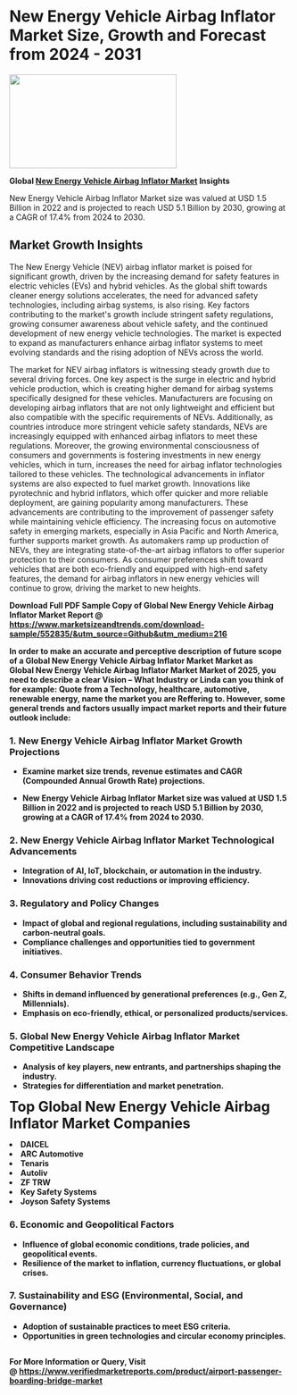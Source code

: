 <H1>New Energy Vehicle Airbag Inflator Market Size, Growth and Forecast from 2024 - 2031</H1><img class="aligncenter size-medium wp-image-584254" src="https://thirdeyenews.in/wp-content/uploads/2024/09/Global-Market-Research-300x168.jpeg" alt="" width="300" height="168" /><p><strong>Global&nbsp;<a href="https://www.marketsizeandtrends.com/download-sample/552835/&amp;utm_source=Github&utm_medium=216">New Energy Vehicle Airbag Inflator Market</a> Insights</strong></p><p>New Energy Vehicle Airbag Inflator Market size was valued at USD 1.5 Billion in 2022 and is projected to reach USD 5.1 Billion by 2030, growing at a CAGR of 17.4% from 2024 to 2030.</p><p><h2>Market Growth Insights</h2> <p>The New Energy Vehicle (NEV) airbag inflator market is poised for significant growth, driven by the increasing demand for safety features in electric vehicles (EVs) and hybrid vehicles. As the global shift towards cleaner energy solutions accelerates, the need for advanced safety technologies, including airbag systems, is also rising. Key factors contributing to the market's growth include stringent safety regulations, growing consumer awareness about vehicle safety, and the continued development of new energy vehicle technologies. The market is expected to expand as manufacturers enhance airbag inflator systems to meet evolving standards and the rising adoption of NEVs across the world.</p> <p><strong></strong></p> <p>The market for NEV airbag inflators is witnessing steady growth due to several driving forces. One key aspect is the surge in electric and hybrid vehicle production, which is creating higher demand for airbag systems specifically designed for these vehicles. Manufacturers are focusing on developing airbag inflators that are not only lightweight and efficient but also compatible with the specific requirements of NEVs. Additionally, as countries introduce more stringent vehicle safety standards, NEVs are increasingly equipped with enhanced airbag inflators to meet these regulations. Moreover, the growing environmental consciousness of consumers and governments is fostering investments in new energy vehicles, which in turn, increases the need for airbag inflator technologies tailored to these vehicles. The technological advancements in inflator systems are also expected to fuel market growth. Innovations like pyrotechnic and hybrid inflators, which offer quicker and more reliable deployment, are gaining popularity among manufacturers. These advancements are contributing to the improvement of passenger safety while maintaining vehicle efficiency. The increasing focus on automotive safety in emerging markets, especially in Asia Pacific and North America, further supports market growth. As automakers ramp up production of NEVs, they are integrating state-of-the-art airbag inflators to offer superior protection to their consumers. As consumer preferences shift toward vehicles that are both eco-friendly and equipped with high-end safety features, the demand for airbag inflators in new energy vehicles will continue to grow, driving the market to new heights. <p><strong></p><p><span class=""><strong>Download Full PDF Sample Copy of Global New Energy Vehicle Airbag Inflator Market Report</strong> @ <a href="https://www.marketsizeandtrends.com/download-sample/552835/&amp;utm_source=Github&utm_medium=216" target="_blank">https://www.marketsizeandtrends.com/download-sample/552835/&amp;utm_source=Github&utm_medium=216</a></span></p><p>In order to make an accurate and perceptive description of future scope of a Global&nbsp;New Energy Vehicle Airbag Inflator Market Market as Global&nbsp;New Energy Vehicle Airbag Inflator Market Market of 2025, you need to describe a clear Vision &ndash; What Industry or Linda can you think of for example: Quote from a Technology, healthcare, automotive, renewable energy, name the market you are Reffering to. However, some general trends and factors usually impact market reports and their future outlook include:</p><h3>1.&nbsp;<strong>New Energy Vehicle Airbag Inflator Market Growth Projections</strong></h3><ul><li>Examine market size trends, revenue estimates and CAGR (Compounded Annual Growth Rate) projections.</li><li><p>New Energy Vehicle Airbag Inflator Market size was valued at USD 1.5 Billion in 2022 and is projected to reach USD 5.1 Billion by 2030, growing at a CAGR of 17.4% from 2024 to 2030.</p></li></ul><h3>2.&nbsp;<strong>New Energy Vehicle Airbag Inflator Market Technological Advancements</strong></h3><ul><li>Integration of AI, IoT, blockchain, or automation in the industry.</li><li>Innovations driving cost reductions or improving efficiency.</li></ul><h3>3.&nbsp;<strong>Regulatory and Policy Changes</strong></h3><ul><li>Impact of global and regional regulations, including sustainability and carbon-neutral goals.</li><li>Compliance challenges and opportunities tied to government initiatives.</li></ul><h3>4.&nbsp;<strong>Consumer Behavior Trends</strong></h3><ul><li>Shifts in demand influenced by generational preferences (e.g., Gen Z, Millennials).</li><li>Emphasis on eco-friendly, ethical, or personalized products/services.</li></ul><h3>5.&nbsp;<strong>Global New Energy Vehicle Airbag Inflator Market Competitive Landscape</strong></h3><ul><li>Analysis of key players, new entrants, and partnerships shaping the industry.</li><li>Strategies for differentiation and market penetration.</li></ul><p data-pm-slice="1 1 []"><span style="color: inherit; font-family: inherit; font-size: 25px;">Top Global New Energy Vehicle Airbag Inflator Market Companies</span></p><div class="" data-test-id=""><p><li>DAICEL</li><li> ARC Automotive</li><li> Tenaris</li><li> Autoliv</li><li> ZF TRW</li><li> Key Safety Systems</li><li> Joyson Safety Systems</li></p></div><h3>6.&nbsp;<strong>Economic and Geopolitical Factors</strong></h3><ul><li>Influence of global economic conditions, trade policies, and geopolitical events.</li><li>Resilience of the market to inflation, currency fluctuations, or global crises.</li></ul><h3>7.&nbsp;<strong>Sustainability and ESG (Environmental, Social, and Governance)</strong></h3><ul><li>Adoption of sustainable practices to meet ESG criteria.</li><li>Opportunities in green technologies and circular economy principles.</li></ul><h2><strong style="font-size: 14px;">For More Information or Query, Visit @&nbsp;</strong><a style="background-color: #ffffff; font-size: 14px;" href="https://www.marketsizeandtrends.com/report/new-energy-vehicle-airbag-inflator-market/" target="_blank">https://www.verifiedmarketreports.com/product/airport-passenger-boarding-bridge-market</a></h2>
